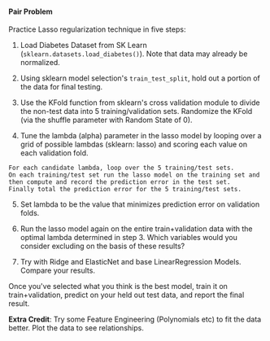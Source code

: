 #### Pair Problem

Practice Lasso regularization technique in five steps:

1) Load Diabetes Dataset from SK Learn (`sklearn.datasets.load_diabetes()`).  Note that data may already be normalized.

2) Using sklearn model selection's `train_test_split`, hold out a portion of the data for final testing.

3) Use the KFold function from sklearn's cross validation module to divide the non-test data into 5 training/validation sets.  Randomize the KFold (via the shuffle parameter with Random State of 0).

4) Tune the lambda (alpha) parameter in the lasso model by looping over a grid of possible lambdas (sklearn: lasso)
and scoring each value on each validation fold.

```
For each candidate lambda, loop over the 5 training/test sets.  
On each training/test set run the lasso model on the training set and then compute and record the prediction error in the test set.  
Finally total the prediction error for the 5 training/test sets.
```

5) Set lambda to be the value that minimizes prediction error on validation folds.

6) Run the lasso model again on the entire train+validation data with the optimal lambda determined in step 3. 
Which variables would you consider excluding on the basis of these results?

7) Try with Ridge and ElasticNet and base LinearRegression Models.  Compare your results.

Once you've selected what you think is the best model, train it on train+validation, predict on your held out test data,
and report the final result.

**Extra Credit**:  Try some Feature Engineering (Polynomials etc) to fit the data better.  Plot the data to see relationships.
